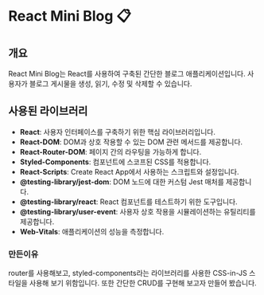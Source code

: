 # React Mini Blog 📋

## 개요

React Mini Blog는 React를 사용하여 구축된 간단한 블로그 애플리케이션입니다. 사용자가 블로그 게시물을 생성, 읽기, 수정 및 삭제할 수 있습니다.

## 사용된 라이브러리

- **React**: 사용자 인터페이스를 구축하기 위한 핵심 라이브러리입니다.
- **React-DOM**: DOM과 상호 작용할 수 있는 DOM 관련 메서드를 제공합니다.
- **React-Router-DOM**: 페이지 간의 라우팅을 가능하게 합니다.
- **Styled-Components**: 컴포넌트에 스코프된 CSS를 적용합니다.
- **React-Scripts**: Create React App에서 사용하는 스크립트와 설정입니다.
- **@testing-library/jest-dom**: DOM 노드에 대한 커스텀 Jest 매처를 제공합니다.
- **@testing-library/react**: React 컴포넌트를 테스트하기 위한 도구입니다.
- **@testing-library/user-event**: 사용자 상호 작용을 시뮬레이션하는 유틸리티를 제공합니다.
- **Web-Vitals**: 애플리케이션의 성능을 측정합니다.

### 만든이유

router를 사용해보고, styled-components라는 라이브러리를 사용한 CSS-in-JS 스타일을 사용해 보기 위함입니다.
또한 간단한 CRUD를 구현해 보고자 만들어 봤습니다.
